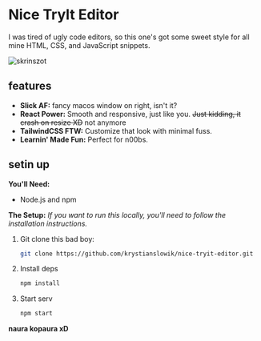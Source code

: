 # Nice TryIt Editor

I was tired of ugly code editors, so this one's got some sweet style for all mine HTML, CSS, and JavaScript snippets.

![skrinszot](https://i.imgur.com/IOVOsqu.png "Nice TryIt editor")

## features

- **Slick AF:** fancy macos window on right, isn't it?
- **React Power:** Smooth and responsive, just like you. ~~Just kidding, it crash on resize XD~~ not anymore
- **TailwindCSS FTW:** Customize that look with minimal fuss.
- **Learnin' Made Fun:** Perfect for n00bs.

## setin up

**You'll Need:**

- Node.js and npm

**The Setup:**
_If you want to run this locally, you'll need to follow the installation instructions._

1. Git clone this bad boy:

   ```bash
   git clone https://github.com/krystianslowik/nice-tryit-editor.git
   ```

2. Install deps

   ```bash
   npm install
   ```

3. Start serv
   ```bash
   npm start
   ```

**naura kopaura xD**
